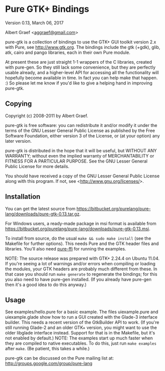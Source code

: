 <a name="doc-pure-gtk"></a>

Pure GTK+ Bindings
==================

Version 0.13, March 06, 2017

Albert Graef &lt;<aggraef@gmail.com>&gt;

pure-gtk is a collection of bindings to use the GTK+ GUI toolkit version 2.x
with Pure, see <http://www.gtk.org>. The bindings include the gtk (+gdk),
glib, atk, cairo and pango libraries, each in their own Pure module.

At present these are just straight 1-1 wrappers of the C libraries, created
with pure-gen. So they still lack some convenience, but they are perfectly
usable already, and a higher-level API for accessing all the functionality
will hopefully become available in time. In fact *you* can help make that
happen. :) So please let me know if you'd like to give a helping hand in
improving pure-gtk.

Copying
-------

Copyright (c) 2008-2011 by Albert Graef.

pure-gtk is free software: you can redistribute it and/or modify it under the
terms of the GNU Lesser General Public License as published by the Free
Software Foundation, either version 3 of the License, or (at your option) any
later version.

pure-gtk is distributed in the hope that it will be useful, but WITHOUT ANY
WARRANTY; without even the implied warranty of MERCHANTABILITY or FITNESS FOR
A PARTICULAR PURPOSE. See the GNU Lesser General Public License for more
details.

You should have received a copy of the GNU Lesser General Public License along
with this program. If not, see &lt;<http://www.gnu.org/licenses/>&gt;.

Installation
------------

You can get the latest source from
<https://bitbucket.org/purelang/pure-lang/downloads/pure-gtk-0.13.tar.gz>.

For Windows users, a ready-made package in msi format is available from
<https://bitbucket.org/purelang/pure-lang/downloads/pure-gtk-0.13.msi>.

To install from source, do the usual `make && sudo make install` (see the
Makefile for further options). This needs Pure and the GTK header files and
libraries. You'll also need [pure-ffi](#pure-ffi) for running the examples.

NOTE: The source release was prepared with GTK+ 2.24.4 on Ubuntu 11.04. If
you're seeing a lot of warnings and/or errors when compiling or loading the
modules, your GTK headers are probably much different from these. In that case
you should run `make generate` to regenerate the bindings; for this you also
need to have pure-gen installed. (If you already have pure-gen then it's a
good idea to do this anyway.)

Usage
-----

<a name="module-atk"></a>

<a name="module-cairo"></a>

<a name="module-glib"></a>

<a name="module-gtk"></a>

<a name="module-pango"></a>

See examples/hello.pure for a basic example. The files uiexample.pure and
uiexample.glade show how to run a GUI created with the Glade-3 interface
builder. This needs a recent version of the GtkBuilder API to work. (If you're
still running Glade-2 and an older GTK+ version, you might want to use the
older libglade interface instead. Support for that is in the Makefile, but
it's not enabled by default.) NOTE: The examples start up much faster when
they are compiled to native executables. To do this, just run `make examples`
after `make`. (Be patient, this takes a while.)

pure-gtk can be discussed on the Pure mailing list at:
<http://groups.google.com/group/pure-lang>
